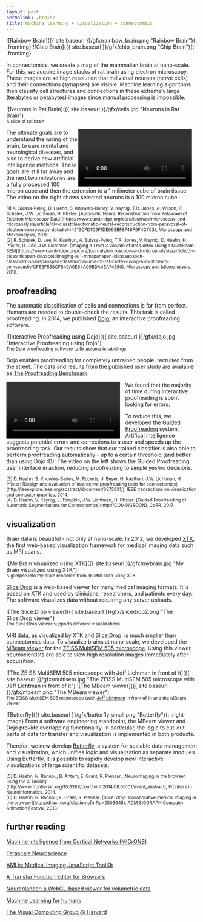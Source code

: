 ```yaml
---
layout: post
permalink: /brain/
title: machine learning + visualization + connectomics
---
```


![Rainbow Brain]({{ site.baseurl }}/gfx/rainbow_brain.png "Rainbow Brain"){: .frontimg} ![Chip Brain]({{ site.baseurl }}/gfx/chip_brain.png "Chip Brain"){: .frontimg}

In connectomics, we create a map of the mammalian brain at nano-scale. For this, we acquire image stacks of rat brain using electron microscopy. These images are so high resolution that individual neurons (nerve cells) and their connections (synapses) are visible. <!-- more --> Machine learning algorithms then classify cell structures and connections in these extremely large (terabytes or petabytes) images since manual processing is impossible. 

![Neurons in Rat Brain]({{ site.baseurl }}/gfx/cells.jpg "Neurons in Rat Brain")
<small><br>A slice of rat brain</small>

<video autoplay loop="loop" style="object-fit:fill; float:right; margin-right:14px;" class="frontimg" title="Circuit board flight"><source src="{{ site.baseurl }}/gfx/3dconnectomics.mp4" type="video/mp4"></video>
The ultimate goals are to understand the wiring of the brain, to cure mental and neurological diseases, and also to derive new artificial intelligence methods. These goals are still far away and the next two milestones are a fully processed 100 micron cube and then the extension to a 1 milimeter cube of brain tissue. The video on the right shows selected neurons in a 100 micron cube.

<small>
[1] A. Suissa-Peleg, D. Haehn, S. Knowles-Barley, V. Kaynig, T.R. Jones, A. Wilson, R. Schalek, J.W. Lichtman, H. Pfister: [Automatic Neural Reconstruction from Petavoxel of Electron Microscopy Data](https://www.cambridge.org/core/journals/microscopy-and-microanalysis/article/div-classtitleautomatic-neural-reconstruction-from-petavoxel-of-electron-microscopy-datadiv/44219CFD1C9F1DE998BF8746F9F4C703), Microscopy and Microanalysis, 2016.<br>
[2] R. Schalek, D. Lee, N. Kasthuri, A. Suissa-Peleg, T.R. Jones, V. Kaynig, D. Haehn, H. Pfister, D. Cox, J.W. Lichtman: [Imaging a 1 mm 3 Volume of Rat Cortex Using a MultiBeam SEM](https://www.cambridge.org/core/journals/microscopy-and-microanalysis/article/div-classtitlespan-classboldimaging-a-1-mmspanspan-classsupspan-classbold3spanspanspan-classboldvolume-of-rat-cortex-using-a-multibeam-semspandiv/CF83F558CF849A0E64A09BDA4EA74550), Microscopy and Microanalysis, 2016.
</small>

## proofreading

The automatic classification of cells and connections is far from perfect. Humans are needed to double-check the results. This task is called proofreading. In 2014, we published [Dojo](http://rhoana.org/dojo/), an interactive proofreading software.

![Interactive Proofreading using Dojo]({{ site.baseurl }}/gfx/dojo.jpg "Interactive Proofreading using Dojo")
<small><br>The Dojo proofreading software to fix automatic labelings</small>

Dojo enables proofreading for completely untrained people, recruited from the street. The data and results from the published user study are available as [The Proofreading Benchmark](http://github.com/haehn/proofreading/).

<video autoplay loop="loop" style="object-fit:fill; float:left; margin-right:14px;" class="frontimg" title="Circuit board flight"><source src="{{ site.baseurl }}/gfx/guidedproofreading_small.mp4" type="video/mp4"></video> We found that the majority of time during interactive proofreading is spent looking for errors. 

To reduce this, we developed the [Guided Proofreading](http://github.com/VCG/guidedproofreading/) system. Artifical intelligence suggests potential errors and corrections to a user and speeds up the proofreading task. Our results show that our trained classifier is also able to perform proofreading automatically - up to a certain threshold (and better than using Dojo :D). The video on the left shows the Guided Proofreading user interface in action, reducing proofreading to simple yes/no decisions.

<small>
[3] D. Haehn, S. Knowles-Barley, M. Roberts, J. Beyer, N. Kasthuri, J.W. Lichtman, H. Pfister: [Design and evaluation of interactive proofreading tools for connectomics](http://ieeexplore.ieee.org/abstract/document/6875931/), IEEE transactions on visualization and computer graphics, 2014.<br>
[4] D. Haehn, V. Kaynig, J. Tompkin, J.W. Lichtman, H. Pfister: [Guided Proofreading of Automatic Segmentations for Connectomics](http://COMINGSOON), CoRR, 2017.
</small>

## visualization

Brain data is beautiful - not only at nano-scale. In 2012, we developed [XTK](http://goXTK.com), the first web-based visualization framework for medical imaging data such as MRI scans.

![My Brain visualized using XTK]({{ site.baseurl }}/gfx/mybrain.jpg "My Brain visualized using XTK")
<small><br>A glimpse into my brain rendered from an MRI scan using XTK</small>

[Slice:Drop](http://slicedrop.com) is a web-based viewer for many medical imaging formats. It is based on XTK and used by clinicians, researchers, and patients every day. The software visualizes data without requiring any server uploads.

![The Slice:Drop viewer]({{ site.baseurl }}/gfx/slicedrop2.png "The Slice:Drop viewer")
<small><br>The Slice:Drop viewer supports different visualizations</small>

MRI data, as visualized by [XTK](http://goXTK.com) and [Slice:Drop](http://slicedrop.com), is much smaller than connectomics data. To visualize brains at nano-scale, we developed the [MBeam viewer](http://github.com/rhoana/mb) for the [ZEISS MultiSEM 505 microscope](https://www.zeiss.com/microscopy/int/products/scanning-electron-microscopes/multisem.html). Using this viewer, neuroscientists are able to view high resolution images immediately after acquisition.

![The ZEISS MultiSEM 505 microscope with Jeff Lichtman in front of it]({{ site.baseurl }}/gfx/multisem.jpg "The ZEISS MultiSEM 505 microscope with Jeff Lichtman in front of it") ![The MBeam viewer]({{ site.baseurl }}/gfx/mbeam.png "The MBeam viewer")
<small><br>The ZEISS MultiSEM 505 microscope (with [Jeff Lichtman](http://lichtmanlab.fas.harvard.edu/) in front of it) and the MBeam viewer</small>

![Butterfly]({{ site.baseurl }}/gfx/butterfly_small.png "Butterfly"){: .right-image} From a software engineering standpoint, the MBeam viewer and Dojo provide overlapping functionality. In particular, the logic to cut-out parts of data for transfer and visualization is implemented in both products. 

Therefor, we now develop [Butterfly](http://github.com/rhoana/butterfly/), a system for scalable data management and visualization, which unifies logic and visualization as separate modules. Using Butterfly, it is possible to rapidly develop new interactive visualizations of large scientific datasets.




<small>
[5] D. Haehn, N. Rannou, B. Ahtam, E. Grant, R. Pienaar: [Neuroimaging in the browser using the X Toolkit](http://www.frontiersin.org/10.3389/conf.fninf.2014.08.00101/event_abstract), Frontiers in Neuroinformatics, 2014.<br>
[6] D. Haehn, N. Rannou, E. Grant, R. Pienaar: [Slice: drop: Collaborative medical imaging in the browser](http://dl.acm.org/citation.cfm?id=2503645), ACM SIGGRAPH Computer Animation Festival, 2013.
</small>

## further reading

[Machine Intelligence from Cortical Networks (MICrONS)](https://www.iarpa.gov/index.php/research-programs/microns)

[Terascale Neuroscience](https://neurodata.io/)

[AMI.js: Medical Imaging JavaScript ToolKit](https://github.com/FNNDSC/ami#readme)

[A Transfer Function Editor for Browsers](http://afruehstueck.github.io/TF.html)

[Neuroglancer: a WebGL-based viewer for volumetric data](https://github.com/google/neuroglancer)

[Machine Learning for humans](https://ironman5366.github.io/learn-blog/)

[The Visual Computing Group @ Harvard](http://vcg.seas.harvard.edu/)
